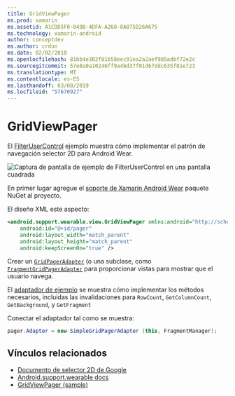 ```yaml
---
title: GridViewPager
ms.prod: xamarin
ms.assetid: A1CDD5F0-049B-4DFA-A268-8A875D26A675
ms.technology: xamarin-android
author: conceptdev
ms.author: crdun
ms.date: 02/02/2018
ms.openlocfilehash: 81bb4e302f81b58eec91ea2a2aef985adbf72e2c
ms.sourcegitcommit: 57e8a0a10246ff9a4bd37f01d67ddc635f81e723
ms.translationtype: MT
ms.contentlocale: es-ES
ms.lasthandoff: 03/08/2019
ms.locfileid: "57670927"
---
```

# <a name="gridviewpager"></a>GridViewPager

El [FilterUserControl](https://developer.xamarin.com/samples/GridViewPager/) ejemplo muestra cómo implementar el patrón de navegación selector 2D para Android Wear.

![Captura de pantalla de ejemplo de FilterUserControl en una pantalla cuadrada](gridviewpager-images/gridviewpager.png)

En primer lugar agregue el [soporte de Xamarin Android Wear](https://www.nuget.org/packages/Xamarin.Android.Wear/) paquete NuGet al proyecto.

El diseño XML este aspecto:

```xml
<android.support.wearable.view.GridViewPager xmlns:android="http://schemas.android.com/apk/res/android"
    android:id="@+id/pager"
    android:layout_width="match_parent"
    android:layout_height="match_parent"
    android:keepScreenOn="true" />
```

Crear un [`GridPagerAdapter`](https://developer.android.com/reference/android/support/wearable/view/GridPagerAdapter.html)
(o una subclase, como [`FragmentGridPagerAdapter`](https://developer.android.com/reference/android/support/wearable/view/FragmentGridPagerAdapter.html)
para proporcionar vistas para mostrar que el usuario navega.

El [adaptador de ejemplo](https://github.com/xamarin/monodroid-samples/blob/master/wear/GridViewPager/GridViewPager/SimpleGridPagerAdapter.cs) se muestra cómo implementar los métodos necesarios, incluidas las invalidaciones para `RowCount`, `GetColumnCount`, `GetBackground`, y `GetFragment`

Conectar el adaptador tal como se muestra:

```csharp
pager.Adapter = new SimpleGridPagerAdapter (this, FragmentManager);
```



## <a name="related-links"></a>Vínculos relacionados

- [Documento de selector 2D de Google](https://developer.android.com/training/wearables/ui/2d-picker.html)
- [Android.support.wearable docs](https://developer.android.com/reference/android/support/wearable/view/package-summary.html)
- [GridViewPager (sample)](https://developer.xamarin.com/samples/GridViewPager/)
